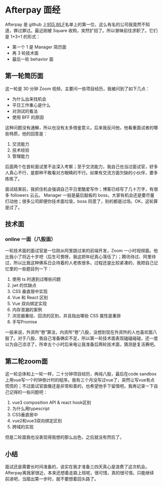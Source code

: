 # Afterpay 面经

Afterpay 是 github 上[955.WLF][1]名单上的第一位，这么有名的公司我竟然不知道，罪过罪过。最近刚被 Square 收购，突然扩招了。所以冒昧前往求职了。它们是 1+3+1 的形式：

- 第一个 1 是 Manager 简历面
- 再 3 轮技术面
- 最后一轮 behavior 面

## 第一轮简历面

这一轮是 30 分钟 Zoom 视频，主要问一些项目经历，我被问到了如下几点：

- 为什么出来找机会
- 平日工作重心是什么
- 对测试的看法
- 使用 BFF 的原因

这种问题没有通解，所以也没有太多借鉴意义。后来我反问他，他看重面试者的哪些特质，他的回答是：

1. 交流能力
2. 技术经验
3. 管理能力

后面两个在首轮面试里不会深入考察；至于交流能力，我自己也当过面试官，好多人真心不行，是那种不敢看对方眼睛的不行。如果有交流方面欠缺的小伙伴，要多练练了。

面试结束前，我抓住机会强调自己平日里酷爱写作；博客已经写了几十万字，有很多 followers 云云。 Manager 一般是最后敲板的 boss，大家有机会还是要尽量打动他；很多公司即便你技术面垃圾，boss 同意了，别的都是过场。OK，这轮算是过了。

## 技术面

### online 一面（八股面）

一轮技术面的面试官是一位刚从阿里跳过来的前端开发，Zoom 一小时视频面。他比我小了将近十岁吧（后生可畏呀，我这把年纪真心落伍了）；腾讯待过、阿里待过，所以比我这种佛系日企待着的人老练很多。过程还是比较紧凑的，我把自己记忆里的一些题目列一下：

1. 使用 ts 时遇到过哪些问题
2. jwt 的优缺点
3. CSS 垂直居中实现
4. Vue 和 React 区别
5. Vue 双向绑定实现
6. 内存泄漏的案例
7. 浏览器重绘、回流的区别，并且指出哪些 CSS 属性是重排
8. 手写Promise

一般来说，外资所“卷”算法，内资所“卷”八股，没想到现在外资所的人也喜欢面八股了。对于八股，我自己准备确实不足，所以第一轮技术面表现磕磕碰碰，还一度以为自己凉凉了，所幸五个小时后来电让我准备后两轮技术面，猜测是复活赛吧。

## 第二轮zoom面

这一轮总体和上一轮一样，二十分钟项目经历，再纯八股，最后在code sandbox上用vue写一个时钟倒计时的程序。我有三个月没写过vue了，突然让写vue有点慌慌的；不过面试官面像还是非常和善的，也希望他手下留情吧。我再记录一下自己记得的一些问题吧：

1. vue3 composition API & react hook区别
2. 为什么用typescript
3. CSS垂直居中
4. vue2和vue3双向绑定区别
5. 跨域的实现

但是二轮面我也没表现得我想的那么出色，之后就没有然后了。

## 小结

面试还是需要长时间准备的，说实在我才准备三四天真心是浪费了这次机会。Afterpay离我家很近，本来还想着走路上班呢，很可惜，真的很可惜。只能继续前进吧，当踏出第一步时，就不要想着回头路了。

[1]: https://github.com/formulahendry/955.WLB
